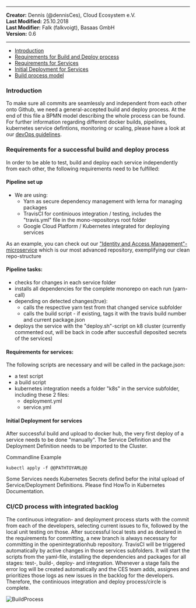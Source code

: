 
---

**Creator:** Dennis (@dennisCes), Cloud Ecosystem e.V. <br>
**Last Modified:** 25.10.2018 <br>
**Last Modifier:** Falk (falkvoigt), Basaas GmbH <br>
**Version:** 0.6  <br>

---

- [Introduction](#introduction)
- [Requirements for Build and Deploy process](#requirements-for-a-successful-build-and-deploy-process)
- [Requirements for Services](#requirements-for-services)
- [Initial Deployment for Services](#initial-Deployment-for-services)
- [Build process model](#cicd-process-with-integrated-backlog)



### Introduction

To make sure all commits are seamlessly and independent from each other onto Github, we need a general-accepted build and deploy process. At the end of this file a BPMN model describing the whole process can be found. <br>
For further information regarding different docker builds, pipelines, kubernetes service defintions, monitoring or scaling, please have a look at our [devOps guidelines](https://github.com/openintegrationhub/openintegrationhub/blob/DevOps-Guideline/Guidelines/serviceOperations.md).   


### Requirements for a successful build and deploy process

In order to be able to test, build and deploy each service independently from each other, the following requirements need to be fulfilled:

#### Pipeline set up
* We are using:
  - Yarn as secure dependency management with lerna for managing packages 
  - TravisCI for continiouos integration / testing, includes the "travis.yml" file in the mono-repositorys root folder
  - Google Cloud Platform / Kubernetes integrated for deploying services

As an example, you can check out our ["Identity and Access Management"-microservice](https://github.com/openintegrationhub/openintegrationhub/tree/master/services/iam) which is our most advanced repository, exemplifying our clean repo-structure

#### Pipeline tasks:
* checks for changes in each service folder
* installs all dependencies for the complete monorepo on each run (yarn-call)
* depending on detected changes(true): 
  - calls the respective yarn test from that changed service subfolder
  - calls the build script - if existing, tags it with the travis build number and current package.json
* deploys the service with the "deploy.sh"-script on k8 cluster (currently commented out, will be back in code after succesfull deposited secrets of the services)


#### Requirements for services:  
The following scripts are necessary and will be called in the package.json:
* a test script 
* a build script 
* kubernetes integration needs a folder "k8s" in the service subfolder, including these 2 files:
  - deployment.yml
  - service.yml

#### Initial Deployment for services
After successful build and upload to docker hub, the very first deploy of a service needs to be done "manually".
The Service Definition and the Deployment Definition needs to be imported to the Cluster.

Commandline Example
```
kubectl apply -f @@PATHTOYAML@@
```

Some Services needs Kubernetes Secrets defind befor the inital upload of Service/Deployment Definitions. Please find HowTo in Kubernetes Documentation.

### CI/CD process with integrated backlog

The continuous integration- and deployment process starts with the commit from each of the developers, selecting current issues to fix, followed by the local unit testing on those. After successful local tests and as declared in the requirements for committing, a new branch is always necessary for committing in the openintegrationhub repository. 
TravisCI will be triggered automatically by active changes in those services subfolders. It will start the scripts from the yaml-file, installing the dependencies and packages for all stages: test-, build-, deploy- and integration. Whenever a stage fails the error log will be created automatically and the CES team adds, assignes and prioritizes those logs as new issues in the backlog for the developers. Therefore, the continiouos integration and deploy process/circle is complete.


![BuildProcess](https://github.com/openintegrationhub/openintegrationhub/blob/DennisCES-Documentation-Build-Process/CI/CD/Assets/BuildProcess.png)


